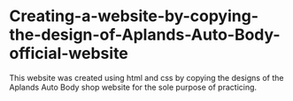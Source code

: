# Creating-a-website-by-copying-the-design-of-Aplands-Auto-Body-official-website
This website was created using html and css by copying the designs of the Aplands Auto Body shop website for the sole purpose of practicing.
